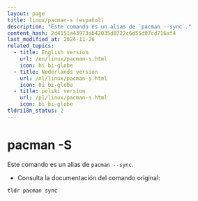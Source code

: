 ```yaml
---
layout: page
title: linux/pacman-s (español)
description: "Este comando es un alias de `pacman --sync`."
content_hash: 2d4151a43973ab42035d8722c6d55d07cd716af4
last_modified_at: 2024-11-26
related_topics:
  - title: English version
    url: /en/linux/pacman-s.html
    icon: bi bi-globe
  - title: Nederlands version
    url: /nl/linux/pacman-s.html
    icon: bi bi-globe
  - title: polski version
    url: /pl/linux/pacman-s.html
    icon: bi bi-globe
tldri18n_status: 2
---
```

# pacman -S

Este comando es un alias de `pacman --sync`.

- Consulta la documentación del comando original:

`tldr pacman sync`
